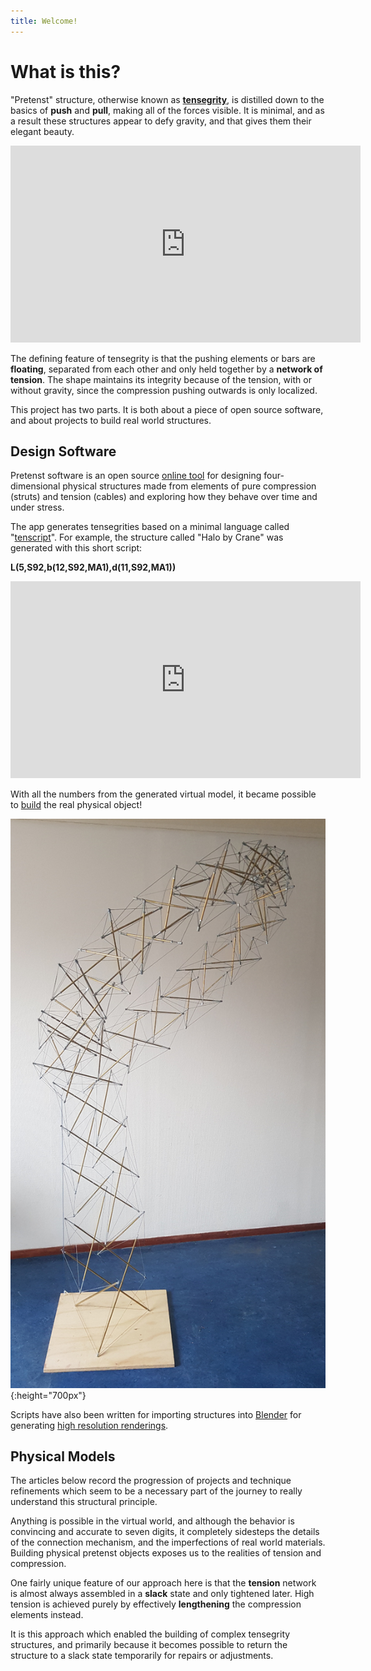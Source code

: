 ```yaml
---
title: Welcome!
---
```


# What is this?

"Pretenst" structure, otherwise known as [**tensegrity**](http://kennethsnelson.net/), is distilled down to the basics of **push** and **pull**, making all of the forces visible. It is minimal, and as a result these structures appear to defy gravity, and that gives them their elegant beauty.

<iframe width="560" height="315" src="https://www.youtube.com/embed/Pu09uH8u1Dw" title="YouTube video player" frameborder="0" allow="accelerometer; autoplay; clipboard-write; encrypted-media; gyroscope; picture-in-picture" allowfullscreen></iframe>

The defining feature of tensegrity is that the pushing elements or bars are **floating**, separated from each other and only held together by a **network of tension**. The shape maintains its integrity because of the tension, with or without gravity, since the compression pushing outwards is only localized.

This project has two parts. It is both about a piece of open source software, and about projects to build real world structures.

## Design Software

Pretenst software is an open source [online tool](/app) for designing four-dimensional physical structures made from elements of pure compression (struts) and tension (cables) and exploring how they behave over time and under stress.

The app generates tensegrities based on a minimal language called "[tenscript](tenscript.md)". For example, the structure called "Halo by Crane" was generated with this short script: 

**L(5,S92,b(12,S92,MA1),d(11,S92,MA1))**

<iframe width="560" height="315" src="https://www.youtube.com/embed/hzGxoJWpRZs" frameborder="0" allow="accelerometer; autoplay; clipboard-write; encrypted-media; gyroscope; picture-in-picture" allowfullscreen></iframe>

With all the numbers from the generated virtual model, it became possible to [build](/construction/2020/10/26/halo-1) the real physical object!

![halo by crane](images/2020-11/standing-tall.jpg){:height="700px"}

Scripts have also been written for importing structures into [Blender](https://www.blender.org/) for generating [high resolution renderings](gallery.md).

## Physical Models

The articles below record the progression of projects and technique refinements which seem to be a necessary part of the journey to really understand this structural principle. 

Anything is possible in the virtual world, and although the behavior is convincing and accurate to seven digits, it completely sidesteps the details of the connection mechanism, and the imperfections of real world materials. Building physical pretenst objects exposes us to the realities of tension and compression.

One fairly unique feature of our approach here is that the **tension** network is almost always assembled in a **slack** state and only tightened later. High tension is achieved purely by effectively **lengthening** the compression elements instead.

It is this approach which enabled the building of complex tensegrity structures, and primarily because it becomes possible to return the structure to a slack state temporarily for repairs or adjustments.
